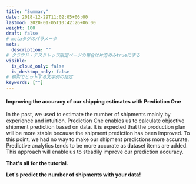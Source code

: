 ```yaml
---
title: "Summary"
date: 2018-12-29T11:02:05+06:00
lastmod: 2020-01-05T10:42:26+06:00
weight: 100
draft: false
# metaタグのパラメータ
meta:
  description: ""
# クラウド・デスクトップ限定ページの場合は片方のみtrueにする
visible:
  is_cloud_only: false
  is_desktop_only: false
# 検索でヒットする文字列の指定
keywords: [""]
---
```


#### Improving the accuracy of our shipping estimates with Prediction One

In the past, we used to estimate the number of shipments mainly by experience and intuition.
Prediction One enables us to calculate objective shipment prediction based on data. It is expected that the production plan will be more stable because the shipment prediction has been improved.
To this point, we had no way to make our shipment predictions more accurate. Predictive analytics tends to be more accurate as dataset items are added. This approach will enable us to steadily improve our prediction accuracy.

**That's all for the tutorial.**

**Let's predict the number of shipments with your data!**
